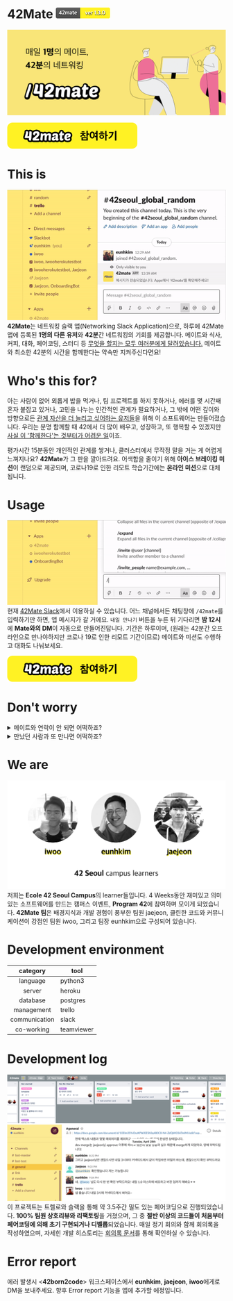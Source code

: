 # 42Mate  <img src="/srcs/version.png" width="125">
![](/srcs/42mate_banner.png)
  
<a href="https://join.slack.com/t/42matespace/shared_invite/zt-e8ay0otg-e2o9cbxfNp9TurFahcXg0A" target="_blank"><img src="/srcs/join.png" width="300"></a>

# This is
![](/srcs/match.gif)   
**42Mate**는 네트워킹 슬랙 앱(Networking Slack Application)으로, 하루에 42Mate 앱에 등록된 **1명의 다른 유저**와 **42분**간 네트워킹의 기회를 제공합니다. 메이트와 식사, 커피, 대화, 페어코딩, 스터디 등 <ins>무엇을 할지는 모두 여러분에게 달려있습니다.</ins> 메이트와 최소한 42분의 시간을 함께한다는 약속만 지켜주신다면요!

# Who's this for?
아는 사람이 없어 외롭게 밥을 먹거나, 팀 프로젝트를 하지 못하거나, 에러를 몇 시간째 혼자 붙잡고 있거나, 고민을 나누는 인간적인 관계가 필요하거나, 그 밖에 어떤 깊이와 방향으로든 <ins>관계 자산을 더 늘리고 싶어하는 유저들</ins>을 위해 이 소프트웨어는 만들어졌습니다. 우리는 분명 함께할 때 42에서 더 많이 배우고, 성장하고, 또 행복할 수 있겠지만 <ins>사실 이 '함께한다'는 것부터가 어려운 일</ins>이죠.

평가시간 15분동안 개인적인 관계를 쌓거나, 클러스터에서 무작정 말을 거는 게 어렵게 느껴지나요? **42Mate**가 그 판을 깔아드려요. 어색함을 줄이기 위해 **아이스 브레이킹 미션**이 랜덤으로 제공되며, 코로나19로 인한 리모트 학습기간에는 **온라인 미션**으로 대체됩니다. 

# Usage
![](/srcs/usage.gif)   
현재 [42Mate Slack](http://example.com/ "Title")에서 이용하실 수 있습니다. 어느 채널에서든 채팅창에 <code>/42mate</code>를 입력하기만 하면, 앱 메시지가 갈 거에요. <code>내일 만나기</code> 버튼을 누른 뒤 기다리면 **밤 12시**에 **Mate와의 DM**이 자동으로 만들어진답니다. 기간은 하루이며, (원래는 42분간 오프라인으로 만나야하지만 코로나 19로 인한 리모트 기간이므로) 메이트와 미션도 수행하고 대화도 나눠보세요. 

<a href="https://join.slack.com/t/42matespace/shared_invite/zt-e8ay0otg-e2o9cbxfNp9TurFahcXg0A" target="_blank"><img src="/srcs/join.png" width="300"></a>

# Don't worry
<details><summary>메이트와 연락이 안 되면 어떡하죠?</summary>
<p>

다음 날 **만족도를 묻는 앱 메시지**가 발송됩니다. 연락을 했는데도 메이트의 응답이 없었거나, 메이트와의 경험이 안 좋았다면 솔직하게 만족도를 체크해주세요. 만족도는 메이트에게 공개되지 않으며, 불편하지 않고 안전하게 관계를 쌓아갈 수 있도록 하는 보호장치입니다.   

낮은 점수가 반복적으로 평가되는 유저에 대해서는 점차적으로 매칭 확률을 떨어트리고, 점수가 회복되지 않을 경우에는 어플리케이션 이용을 제한하는 정책을 가지고 있습니다.

</p>
</details>
<details><summary>만났던 사람과 또 만나면 어떡하죠?</summary>
<p>

42Mate의 매칭 알고리즘은 완전 랜덤이 아닙니다. **만난 적이 없는 관계를 우선 매칭**하며, 특히 42Mate 이용 경험이 적은 유저를 우선으로 새로운 메이트를 매칭합니다. 42Mate에 등록된 유저의 수가 너무 적지 않다면 같은 메이트를 다시 만나는 일은 드물 거에요.

</p>
</details>


# We are
![](/srcs/42mate_team.png)
저희는 **Ecole 42 Seoul Campus**의 learner들입니다. 4 Weeks동안 재미있고 의미있는 소프트웨어를 만드는 캠퍼스 이벤트, **Program 42**에 참여하며 모이게 되었습니다. **42Mate 팀**은 배경지식과 개발 경험이 풍부한 팀원 jaejeon, 클린한 코드와 커뮤니케이션이 강점인 팀원 iwoo, 그리고 팀장 eunhkim으로 구성되어 있습니다.

# Development environment
|category|tool|
|:-:|---|
|language|python3|
|server|heroku|
|database|postgres|
|management|trello|
|communication|slack|
|co-working|teamviewer|

# Development log
![](/srcs/trello.png)
![](/srcs/slack.png)
이 프로젝트는 트렐로와 슬랙을 통해 약 3.5주간 밀도 있는 페어코딩으로 진행되었습니다. **100% 팀원 상호리뷰와 리팩토링**을 거쳤으며, 그 중 **절반 이상의 코드들이 처음부터 페어코딩에 의해 초기 구현되거나 디벨롭**되었습니다. 매일 정기 회의와 함께 회의록을 작성하였으며, 자세힌 개발 히스토리는 [회의록 문서](https://docs.google.com/document/d/10Elm3SYvDszKfWJ0ESh0q480C8-N4-ZdQbV03ATmIMI/edit?usp=sharing)를 통해 확인하실 수 있습니다.

# Error report
에러 발생시 <**42born2code**> 워크스페이스에서 **eunhkim**, **jaejeon**, **iwoo**에게로 DM을 보내주세요. 향후 Error report 기능을 앱에 추가할 에정입니다.
